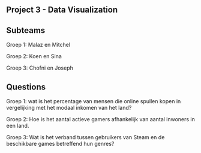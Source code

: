 Project 3 - Data Visualization
-
Subteams
-
Groep 1: Malaz en Mitchel

Groep 2: Koen en Sina

Groep 3: Chofni en Joseph

Questions
-
Groep 1: wat is het percentage van mensen die online spullen kopen in vergelijking met het modaal inkomen van het land?

Groep 2: Hoe is het aantal actieve gamers afhankelijk van aantal inwoners in een land.

Groep 3: Wat is het verband tussen gebruikers van Steam en de beschikbare games betreffend hun genres?
